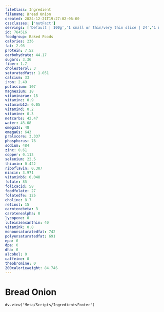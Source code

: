 ```yaml
---
fileClass: Ingredient
filename: Bread Onion
created: 2024-12-21T19:27:02-06:00
cssclasses: ['nutFact']
servings: ['Default | 100g','1 small or thin/very thin slice | 24','1 medium or regular slice | 31','1 large or thick slice | 43','1 slice, crust not eaten | 14','1 slice, snack-size | 10','1 cubic inch | 5']
id: 784516
foodgroup: Baked Foods
calories: 236
fat: 2.93
protein: 7.52
carbohydrate: 44.17
sugars: 3.36
fiber: 1.7
cholesterol: 3
saturatedfats: 1.051
calcium: 33
iron: 2.49
potassium: 107
magnesium: 18
vitaminarae: 15
vitaminc: 0.9
vitaminb12: 0.05
vitamind: 0.2
vitamine: 0.3
netcarbs: 42.47
water: 43.68
omega3s: 48
omega6s: 643
pralscore: 3.337
phosphorus: 76
sodium: 484
zinc: 0.61
copper: 0.113
selenium: 22.5
thiamin: 0.422
riboflavin: 0.307
niacin: 3.971
vitaminb6: 0.048
folate: 85
folicacid: 58
foodfolate: 27
folatedfe: 125
choline: 8.7
retinol: 15
carotenebeta: 3
carotenealpha: 0
lycopene: 0
luteinzeaxanthin: 40
vitamink: 0.8
monounsaturatedfat: 742
polyunsaturatedfat: 691
epa: 0
dpa: 0
dha: 0
alcohol: 0
caffeine: 0
theobromine: 0
200calorieweight: 84.746
---
```


# Bread Onion

```dataviewjs
dv.view("Meta/Scripts/IngredientsFooter")
```